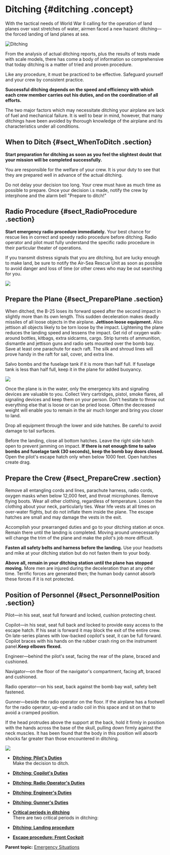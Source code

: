 # Ditching {#ditching .concept}

With the tactical needs of World War II calling for the operation of land planes over vast stretches of water, airmen faced a new hazard: ditching—the forced landing of land planes at sea.

![Ditching](../images/ditching.png)

From the analysis of actual ditching reports, plus the results of tests made with scale models, there has come a body of information so comprehensive that today ditching is a matter of tried and proven procedure.

Like any procedure, it must be practiced to be effective. Safeguard yourself and your crew by consistent practice.

**Successful ditching depends on the speed and efficiency with which each crew member carries out his duties, and on the coordination of all efforts.**

The two major factors which may necessitate ditching your airplane are lack of fuel and mechanical failure. It is well to bear in mind, however, that many ditchings have been avoided by thorough knowledge of the airplane and its characteristics under all conditions.

## When to Ditch {#sect_WhenToDitch .section}

**Start preparation for ditching as soon as you feel the slightest doubt that your mission will be completed successfully.**

You are responsible for the welfare of your crew. It is your duty to see that they are prepared well in advance of the actual ditching.

Do not delay your decision too long. Your crew must have as much time as possible to prepare. Once your decision i.s made, notify the crew by interphone and the alarm bell "Prepare to ditch!"

## Radio Procedure {#sect_RadioProcedure .section}

**Start emergency radio procedure immediately.** Your best chance for rescue lies in correct and speedy radio procedure before ditching. Radio operator and pilot must fully understand the specific radio procedure in their particular theater of operations.

If you transmit distress signals that you are ditching, but are lucky enough to make land, be sure to notify the Air-Sea Rescue Unit as soon as possible to avoid danger and loss of time \(or other crews who may be out searching for you.

![](../images/radio_sos.png)

## Prepare the Plane {#sect_PreparePlane .section}

When ditched, the B-25 loses its forward speed after the second impact in slightly more than its own length. This sudden deceleration makes deadly missiles of all loose objects in the airplane. **Jettison loose equipment.** Also jettison all objects likely to be torn loose by the impact. Lightening the plane reduces the landing speed and lessens the impact. Get rid of oxygen walk-around bottles, kitbags, extra sidcarms, cargo. Strip turrets of ammunition, dismantle and jettison guns and radio sets mounted over the bomb bay. Save at least one parachute for each raft. The silk and shroud lines will prove handy in the raft for sail, cover, and extra line.

Salvo bombs and the fuselage tank if it is more than half full. If fuselage tank is less than half full, keep it in the plane for added buoyancy.

![](../images/jettison_loose_equip.png)

Once the plane is in the water, only the emergency kits and signaling devices are valuable to you. Collect Very cartridges, pistol, smoke flares, all signaling devices and keep them on your person. Don't hesitate to throw out everything else that is loose or can be pried loose. Often the decreased weight will enable you to remain in the air much longer and bring you closer to land.

Drop all equipment through the lower and side hatches. Be careful to avoid damage to tail surfaces.

Before the landing, close all bottom hatches. Leave the right side hatch open to prevent jamming on impact. **If there is not enough time to salvo bombs and fuselage tank \(30 seconds\), keep the bomb bay doors closed.** Open the pilot's escape hatch only when below 1000 feet. Open hatches create drag.

## Prepare the Crew {#sect_PrepareCrew .section}

Remove all entangling cords and lines, parachute harness, radio cords, oxygen masks when below 12,000 feet, and throat microphones. Remove flying boots. Wear all other clothing, regardless of temperature. Loosen the clothing about your neck, particularly ties. Wear hfe vests at all times on over-water flights, but do not inflate them inside the plane. The escape hatches are small and may damage the vests in the exit.

Accomplish your prearranged duties and go to your ditching station at once. Remain there until the landing is completed. Moving around unnecessarily will change the trim of the plane and make the pilot's job more difficult.

**Fasten all safety belts and harness before the landing.** Use your headsets and mike at your ditching station but do not fasten them to your body.

**Above all, remain in your ditching station until the plane has stopped moving.** More men are injured during the deceleration than at any other time. Terrific forces are generated then; the human body cannot absorb these forces if it is not protected.

## Position of Personnel {#sect_PersonnelPosition .section}

Pilot—in his seat, seat full forward and locked, cushion protecting chest.

Copilot—in his seat, seat full back and locked to provide easy access to the escape hatch. If his seat is forward it may block the exit of the entire crew. On late-series planes with low-backed copilot's seat, it can be full forward. Copilot braces with his hands on the rubber crash ring on the instrument panel.**Keep elbows flexed.**

Engineer—behind the pilot's seat, facing the rear of the plane, braced and cushioned.

Navigator—on the floor of the navigator's compartment, facing aft, braced and cushioned.

Radio operator—on his seat, back against the bomb bay wall, safety belt fastened.

Gunner—beside the radio operator on the floor. If the airplane has a footwell for the radio operator, up-end a radio coil in this space and sit on that to avoid a cramped position.

If the head protrudes above the support at the back, hold it firmly in position with the hands across the base of the skull, pulling down firmly against the neck muscles. It has been found that the body in this position will absorb shocks far greater than those encountered in ditching.

![](../images/brace.png)

-   **[Ditching: Pilot's Duties](../topics/tk_DitchingPilotSDuties.md)**  
Make the decision to ditch.
-   **[Ditching: Copilot's Duties](../topics/DitchingCopilotSDuties.md)**  

-   **[Ditching: Radio Operator's Duties](../topics/DitchingRadioOperatorSDuties.md)**  

-   **[Ditching: Engineer's Duties](../topics/DitchingEngineerSDuties.md)**  

-   **[Ditching: Gunner's Duties](../topics/DitchingGunnerSDuties.md)**  

-   **[Critical periods in ditching](../topics/CriticalPeriodsInDitching.md)**  
There are two critical periods in ditching:
-   **[Ditching: Landing procedure](../topics/DitchingLandingProcedure.md)**  

-   **[Escape procedure: Front Cockpit](../topics/DitchingEscapeProcedure.md)**  


**Parent topic:** [Emergency Situations](../topics/emergency_situations.md)

